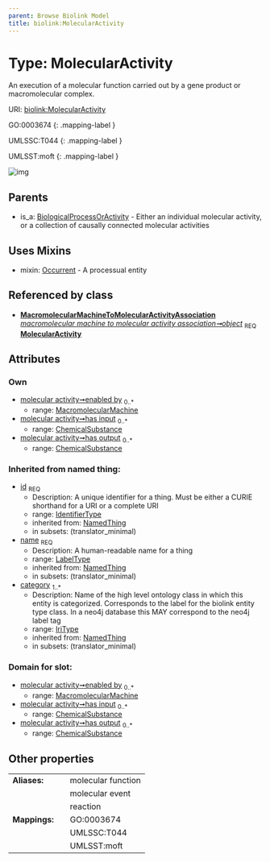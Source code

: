 ```yaml
---
parent: Browse Biolink Model
title: biolink:MolecularActivity
---
```


# Type: MolecularActivity


An execution of a molecular function carried out by a gene product or macromolecular complex.

URI: [biolink:MolecularActivity](https://w3id.org/biolink/vocab/MolecularActivity)

GO:0003674
{: .mapping-label }

UMLSSC:T044
{: .mapping-label }

UMLSST:moft
{: .mapping-label }

![img](http://yuml.me/diagram/nofunky;dir:TB/class/\[MacromolecularMachine]<enabled%20by%200..*-%20\[MolecularActivity&#124;id(i):identifier_type;name(i):label_type;category(i):iri_type%20%2B],%20\[ChemicalSubstance]<has%20output%200..*-%20\[MolecularActivity],%20\[ChemicalSubstance]<has%20input%200..*-%20\[MolecularActivity],%20\[MacromolecularMachineToMolecularActivityAssociation]-%20object%201..1>\[MolecularActivity],%20\[MolecularActivity]uses%20-.->\[Occurrent],%20\[BiologicalProcessOrActivity]^-\[MolecularActivity])

## Parents

 *  is_a: [BiologicalProcessOrActivity](BiologicalProcessOrActivity.md) - Either an individual molecular activity, or a collection of causally connected molecular activities

## Uses Mixins

 *  mixin: [Occurrent](Occurrent.md) - A processual entity

## Referenced by class

 *  **[MacromolecularMachineToMolecularActivityAssociation](MacromolecularMachineToMolecularActivityAssociation.md)** *[macromolecular machine to molecular activity association➞object](macromolecular_machine_to_molecular_activity_association_object.md)*  <sub>REQ</sub>  **[MolecularActivity](MolecularActivity.md)**

## Attributes


### Own

 * [molecular activity➞enabled by](molecular_activity_enabled_by.md)  <sub>0..*</sub>
    * range: [MacromolecularMachine](MacromolecularMachine.md)
 * [molecular activity➞has input](molecular_activity_has_input.md)  <sub>0..*</sub>
    * range: [ChemicalSubstance](ChemicalSubstance.md)
 * [molecular activity➞has output](molecular_activity_has_output.md)  <sub>0..*</sub>
    * range: [ChemicalSubstance](ChemicalSubstance.md)

### Inherited from named thing:

 * [id](id.md)  <sub>REQ</sub>
    * Description: A unique identifier for a thing. Must be either a CURIE shorthand for a URI or a complete URI
    * range: [IdentifierType](types/IdentifierType.md)
    * inherited from: [NamedThing](NamedThing.md)
    * in subsets: (translator_minimal)
 * [name](name.md)  <sub>REQ</sub>
    * Description: A human-readable name for a thing
    * range: [LabelType](types/LabelType.md)
    * inherited from: [NamedThing](NamedThing.md)
    * in subsets: (translator_minimal)
 * [category](category.md)  <sub>1..*</sub>
    * Description: Name of the high level ontology class in which this entity is categorized. Corresponds to the label for the biolink entity type class. In a neo4j database this MAY correspond to the neo4j label tag
    * range: [IriType](types/IriType.md)
    * inherited from: [NamedThing](NamedThing.md)
    * in subsets: (translator_minimal)

### Domain for slot:

 * [molecular activity➞enabled by](molecular_activity_enabled_by.md)  <sub>0..*</sub>
    * range: [MacromolecularMachine](MacromolecularMachine.md)
 * [molecular activity➞has input](molecular_activity_has_input.md)  <sub>0..*</sub>
    * range: [ChemicalSubstance](ChemicalSubstance.md)
 * [molecular activity➞has output](molecular_activity_has_output.md)  <sub>0..*</sub>
    * range: [ChemicalSubstance](ChemicalSubstance.md)

## Other properties

|  |  |  |
| --- | --- | --- |
| **Aliases:** | | molecular function |
|  | | molecular event |
|  | | reaction |
| **Mappings:** | | GO:0003674 |
|  | | UMLSSC:T044 |
|  | | UMLSST:moft |

